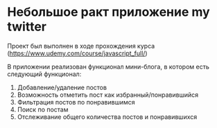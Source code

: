 # Небольшое ракт приложение my twitter
Проект был выполнен в ходе прохождения курса (https://www.udemy.com/course/javascript_full/)

В приложении реализован функционал мини-блога, в котором есть следующий функционал:
1.  Добавление/удаление постов
2.  Возможность отметить пост как избранный/понравившийся
3.  Фильтрация постов по понравившимся
4.  Поиск по постам
5.  Отслеживание общего количества постов и понравившихся
